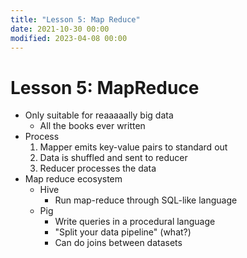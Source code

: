 ```yaml
---
title: "Lesson 5: Map Reduce"
date: 2021-10-30 00:00
modified: 2023-04-08 00:00
---
```


# Lesson 5: MapReduce

* Only suitable for reaaaaally big data
    * All the books ever written
* Process
    1. Mapper emits key-value pairs to standard out
    2. Data is shuffled and sent to reducer
    3. Reducer processes the data
* Map reduce ecosystem
    * Hive
        * Run map-reduce through SQL-like language
    * Pig
        * Write queries in a procedural language
        * "Split your data pipeline" (what?)
        * Can do joins between datasets
